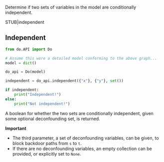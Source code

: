 Determine if two sets of variables in the model are conditionally independent.

STUB|independent

## Independent

```python
from do.API import Do

# Assume this were a detailed model conforming to the above graph...
model = dict()

do_api = Do(model)

independent = do_api.independent({"x"}, {"y"}, set())

if independent:
    print("Independent!")
else:
    print("Not independent!")
```

A boolean for whether the two sets are conditionally independent, given some optional deconfounding set, is returned.

**Important**
- The third parameter, a set of deconfounding variables, can be given, to block backdoor paths from ``s`` to ``t``.
- If there are no deconfounding variables, an empty collection can be provided, or explicitly set to ``None``.
